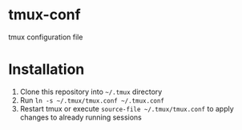 # tmux-conf
tmux configuration file

# Installation

1. Clone this repository into `~/.tmux` directory
1. Run `ln -s ~/.tmux/tmux.conf ~/.tmux.conf`
1. Restart tmux or execute `source-file ~/.tmux/tmux.conf` to apply changes to already running sessions

